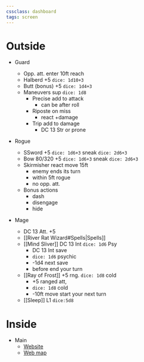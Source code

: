 ```yaml
---
cssclass: dashboard
tags: screen
---
```


# Outside
- Guard
	- Opp. att. enter 10ft reach
	- Halberd +5 `dice: 1d10+3`
	- Butt (bonus) +5 `dice: 1d4+3`
	- Maneuvers sup `dice: 1d8`
		- Precise add to attack
			- can be after roll
		- Riposte on miss
			- react +damage
		- Trip add to damage
			- DC 13 Str or prone
	
- Rogue
	- SSword +5 `dice: 1d6+3` sneak `dice: 2d6+3`
	- Bow 80/320 +5 `dice: 1d6+3` sneak `dice: 2d6+3`
	- Skirmisher react move 15ft
		- enemy ends its turn
		- within 5ft rogue
		- no opp. att.
	- Bonus actions
		- dash
		- disengage
		- hide
	
- Mage
	- DC 13 Att. +5
	- [[River Rat Wizard#Spells|Spells]]
	- [[Mind Sliver]] DC 13 Int `dice: 1d6` Psy
		- DC 13 Int save
		- `dice: 1d6` psychic
		- -1d4 next save
		- before end your turn
	- [[Ray of Frost]] +5 rng. `dice: 1d8` cold
		- +5 ranged att,
		- `dice: 1d8` cold
		- -10ft move start your next turn
	- [[Sleep]] L1 `dice:5d8`
# Inside
- Main
	- [Website](https://stirring-melomakarona-346344.netlify.app/)
	- [Web map](https://stirring-melomakarona-346344.netlify.app/areas/00-outside.html)